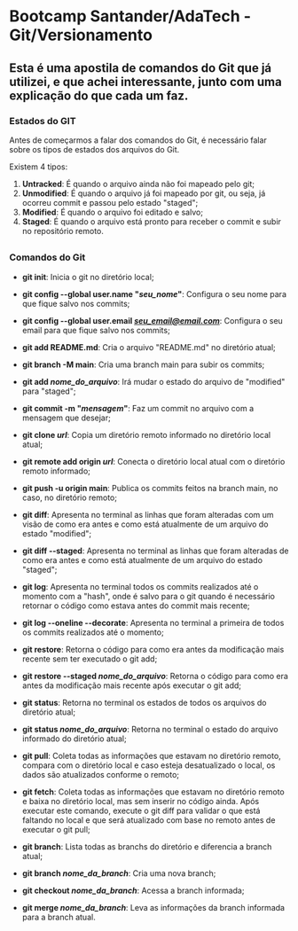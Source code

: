 # Bootcamp Santander/AdaTech - Git/Versionamento

## Esta é uma apostila de comandos do Git que já utilizei, e que achei interessante, junto com uma explicação do que cada um faz.

### Estados do GIT

Antes de começarmos a falar dos comandos do Git, é necessário falar sobre os tipos de estados dos arquivos do Git.

Existem 4 tipos:

1. **Untracked**: É quando o arquivo ainda não foi mapeado pelo git;
2. **Unmodified**: É quando o arquivo já foi mapeado por git, ou seja, já ocorreu commit e passou pelo estado "staged";
3. **Modified**: É quando o arquivo foi editado e salvo;
4. **Staged**: É quando o arquivo está pronto para receber o commit e subir no repositório remoto.

##

### Comandos do Git

* **git init**: Inicia o git no diretório local;

* **git config --global user.name "*seu_nome*"**: Configura o seu nome para que fique salvo nos commits;

* **git config --global user.email *seu_email@email.com***: Configura o seu email para que fique salvo nos commits;

* **git add README.md**: Cria o arquivo "README.md" no diretório atual;

* **git branch -M main**: Cria uma branch main para subir os commits;

* **git add *nome_do_arquivo***: Irá mudar o estado do arquivo de "modified" para "staged";

* **git commit -m "*mensagem*"**: Faz um commit no arquivo com a mensagem que desejar;

* **git clone *url***: Copia um diretório remoto informado no diretório local atual;

* **git remote add origin *url***: Conecta o diretório local atual com o diretório remoto informado;

* **git push -u origin main**: Publica os commits feitos na branch main, no caso, no diretório remoto;

* **git diff**: Apresenta no terminal as linhas que foram alteradas com um visão de como era antes e como está atualmente de um arquivo do estado "modified";

* **git diff --staged**: Apresenta no terminal as linhas que foram alteradas de como era antes e como está atualmente de um arquivo do estado "staged";

* **git log**: Apresenta no terminal todos os commits realizados até o momento com a "hash", onde é salvo para o git quando é necessário retornar o código como estava antes do commit mais recente;

* **git log --oneline --decorate**: Apresenta no terminal a primeira de todos os commits realizados até o momento;

* **git restore**: Retorna o código para como era antes da modificação mais recente sem ter executado o git add;

* **git restore --staged *nome_do_arquivo***: Retorna o código para como era antes da modificação mais recente após executar o git add;

* **git status**: Retorna no terminal os estados de todos os arquivos do diretório atual;

* **git status *nome_do_arquivo***: Retorna no terminal o estado do arquivo informado do diretório atual;

* **git pull**: Coleta todas as informações que estavam no diretório remoto, compara com o diretório local e caso esteja desatualizado o local, os dados são atualizados conforme o remoto;

* **git fetch**: Coleta todas as informações que estavam no diretório remoto e baixa no diretório local, mas sem inserir no código ainda. Após executar este comando, execute o git diff para validar o que está faltando no local e que será atualizado com base no remoto antes de executar o git pull;

* **git branch**: Lista todas as branchs do diretório e diferencia a branch atual;

* **git branch *nome_da_branch***: Cria uma nova branch;

* **git checkout *nome_da_branch***: Acessa a branch informada;

* **git merge *nome_da_branch***: Leva as informações da branch informada para a branch atual.
